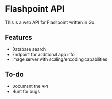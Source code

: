 # Flashpoint API
This is a web API for Flashpoint written in Go.

## Features
* Database search
* Endpoint for additional app info
* Image server with scaling/encoding capabilities

## To-do
* Document the API
* Hunt for bugs